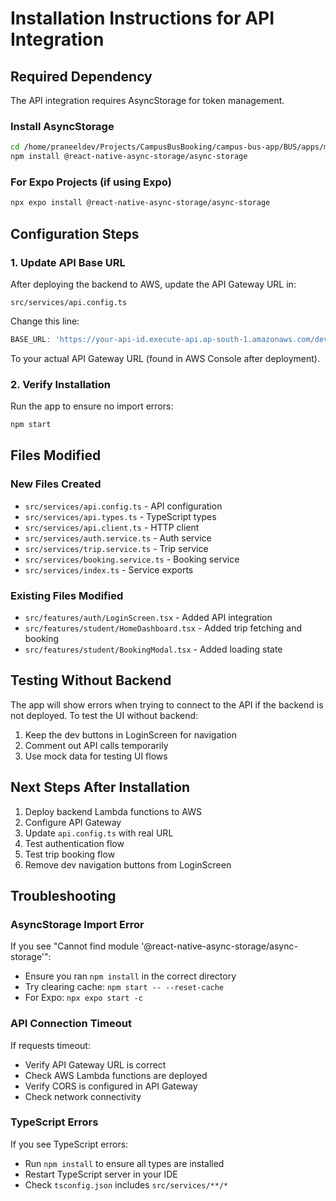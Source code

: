 # Installation Instructions for API Integration

## Required Dependency

The API integration requires AsyncStorage for token management.

### Install AsyncStorage

```bash
cd /home/praneeldev/Projects/CampusBusBooking/campus-bus-app/BUS/apps/mobile-student
npm install @react-native-async-storage/async-storage
```

### For Expo Projects (if using Expo)
```bash
npx expo install @react-native-async-storage/async-storage
```

## Configuration Steps

### 1. Update API Base URL
After deploying the backend to AWS, update the API Gateway URL in:
```
src/services/api.config.ts
```

Change this line:
```typescript
BASE_URL: 'https://your-api-id.execute-api.ap-south-1.amazonaws.com/dev',
```

To your actual API Gateway URL (found in AWS Console after deployment).

### 2. Verify Installation
Run the app to ensure no import errors:
```bash
npm start
```

## Files Modified

### New Files Created
- `src/services/api.config.ts` - API configuration
- `src/services/api.types.ts` - TypeScript types
- `src/services/api.client.ts` - HTTP client
- `src/services/auth.service.ts` - Auth service
- `src/services/trip.service.ts` - Trip service
- `src/services/booking.service.ts` - Booking service
- `src/services/index.ts` - Service exports

### Existing Files Modified
- `src/features/auth/LoginScreen.tsx` - Added API integration
- `src/features/student/HomeDashboard.tsx` - Added trip fetching and booking
- `src/features/student/BookingModal.tsx` - Added loading state

## Testing Without Backend

The app will show errors when trying to connect to the API if the backend is not deployed. To test the UI without backend:

1. Keep the dev buttons in LoginScreen for navigation
2. Comment out API calls temporarily
3. Use mock data for testing UI flows

## Next Steps After Installation

1. Deploy backend Lambda functions to AWS
2. Configure API Gateway
3. Update `api.config.ts` with real URL
4. Test authentication flow
5. Test trip booking flow
6. Remove dev navigation buttons from LoginScreen

## Troubleshooting

### AsyncStorage Import Error
If you see "Cannot find module '@react-native-async-storage/async-storage'":
- Ensure you ran `npm install` in the correct directory
- Try clearing cache: `npm start -- --reset-cache`
- For Expo: `npx expo start -c`

### API Connection Timeout
If requests timeout:
- Verify API Gateway URL is correct
- Check AWS Lambda functions are deployed
- Verify CORS is configured in API Gateway
- Check network connectivity

### TypeScript Errors
If you see TypeScript errors:
- Run `npm install` to ensure all types are installed
- Restart TypeScript server in your IDE
- Check `tsconfig.json` includes `src/services/**/*`
